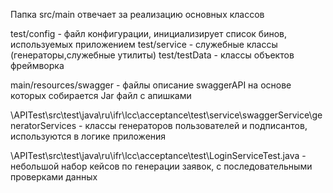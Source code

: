 Папка src/main отвечает за реализацию основных классов

test/config - файл конфигурации, инициализирует список бинов, используемых приложением
test/service - служебные классы (генераторы,служебные утилиты)
test/testData - классы объектов фреймворка

main/resources/swagger - файлы описание swaggerAPI на основе которых собирается Jar файл с апишками

\APITest\src\test\java\ru\ifr\lcc\acceptance\test\service\swaggerService\generatorServices - классы генераторов пользователей и подписантов, используются в логике приложения

\APITest\src\test\java\ru\ifr\lcc\acceptance\test\LoginServiceTest.java - небольшой набор кейсов по генерации заявок, с последовательными проверками данных
